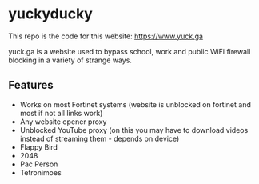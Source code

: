 # yuckyducky
This repo is the code for this website: https://www.yuck.ga

yuck.ga is a website used to bypass school, work and public WiFi firewall blocking in a variety of strange ways.

## Features
- Works on most Fortinet systems (website is unblocked on fortinet and most if not all links work)
- Any website opener proxy
- Unblocked YouTube proxy (on this you may have to download videos instead of streaming them - depends on device)
- Flappy Bird
- 2048
- Pac Person
- Tetronimoes
